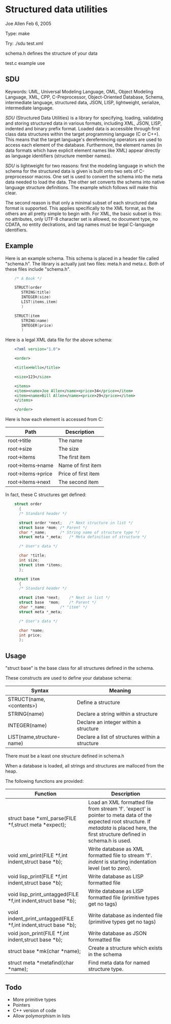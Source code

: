
# Structured data utilities

Joe Allen
Feb 6, 2005

Type: make

Try: ./sdu test.xml

schema.h defines the structure of your data

test.c example use

## SDU

Keywords: UML, Universal Modeling Language, OML, Object Modeling
Language, XML, CPP, C-Preprocessor, Object-Oriented Database, Schema,
intermediate language, structured data, JSON, LISP, lightweight,
serialize, intermediate language.

_SDU_ (Structured Data Utilities) is a library for specifying,
loading, validating and storing structured data in various formats,
including XML, JSON, LISP, indented and binary prefix format.  Loaded data
is accessible through first class data structures within the target
programming language (C or C++).  This means that the target language's
dereferencing operators are used to access each element of the database. 
Furthermore, the element names (in data formats which have explicit element
names like XML) appear directly as language identifiers (structure member
names).

_SDU_ is lightweight for two reasons: first the modeling
language in which the schema for the structured data is given is built onto
two sets of C-preprocessor macros.  One set is used to convert the schema
into the meta data needed to load the data.  The other set converts the
schema into native language structure definitions.  The example which
follows will make this clear.

The second reason is that only a minimal subset of each structured data
format is supported.  This applies specifically to the XML format, as the
others are all pretty simple to begin with.  For XML, the basic subset is
this: no attributes, only UTF-8 character set is allowed, no document type,
no CDATA, no entity declrations, and tag names must be legal C-language
identifiers.

## Example

Here is an example schema.  This schema is placed in a header file called
"schema.h".  The library is actually just two files: meta.h and meta.c. 
Both of these files include "schema.h".

``` C
    /* A Book */

    STRUCT(order
       STRING(title)
       INTEGER(size)
       LIST(items,item)
       )

    STRUCT(item
       STRING(name)
       INTEGER(price)
       )
```

Here is a legal XML data file for the above schema:


``` XML
    <?xml version="1.0">

    <order>

    <title>Hello</title>

    <size>123</size>

    <items>
    <item><name>Joe Allen</name><price>34</price></item>
    <item><name>Bill Allen</name><price>29</price></item>
    </items>

    </order>
```

Here is how each element is accessed from C:

Path               | Description
----               | -----------
root->title        | The name
root->size         | The size
root->items        | The first item
root->items->name  | Name of first item
root->items->price | Price of first item
root->items->next  | The second item


In fact, these C structures get defined:


``` C
    struct order
      {
      /* Standard header */

      struct order *next;	/* Next structure in list */
      struct base *mom;	/* Parent */
      char *_name;		/* String name of structure type */
      struct meta *_meta;	/* Meta definition of structure */

      /* User's data */

      char *title;
      int size;
      struct item *items;
      };

    struct item
      {
      /* Standard header */

      struct item *next;	/* Next in list */
      struct base  *mom;	/* Parent */
      char *_name;		/* "item" */
      struct meta *_meta;

      /* User's data */

      char *name;
      int price;
      };
```

## Usage

"struct base" is the base class for all structures defined in the
schema.

These constructs are used to define your database schema:


Syntax                    | Meaning
------                    | -------
STRUCT(name,&lt;contents&gt;)   | Define a structure
STRING(name)              | Declare a string within a structure
INTEGER(name)             | Declare an integer within a structure
LIST(name,structure-name) | Declare a list of structures within a structure

There must be a least one structure defined in schema.h

When a database is loaded, all strings and structures are malloced from the heap.

The following functions are provided:

Function                                                       | Description
--------                                                       | -----------
struct base *xml_parse(FILE *f,struct meta *expect);           | Load an XML formatted file from stream 'f'.  'expect' is pointer to meta data of the expected root structure.  If _metadata_ is placed here, the first structure defined in schema.h is used.
void xml_print(FILE *f,int indent,struct base *b);             | Write database as XML formatted file to stream 'f'.  <em>indent</em> is starting indentation level (set to zero).
void lisp_print(FILE *f,int indent,struct base *b);            | Write database as LISP formatted file
void lisp_print_untagged(FILE *f,int indent,struct base *b);   | Write database as LISP formatted file (primitive types get no tags)
void indent_print_untagged(FILE *f,int indent,struct base *b); | Write database as indented file (primitive types get no tags)
void json_print(FILE *f,int indent,struct base *b);            | Write database as JSON formatted file
struct base *mk(char *name);                                   | Create a structure which exists in the schema
struct meta *metafind(char *name);                             | Find meta data for named structure type.

## Todo

* More primitive types
* Pointers
* C++ version of code
* Allow polymorphism in lists

